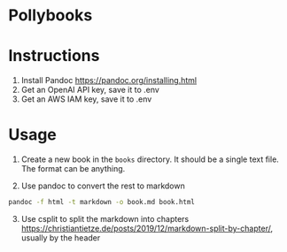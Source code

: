 # Pollybooks

# Instructions

1. Install Pandoc https://pandoc.org/installing.html
2. Get an OpenAI API key, save it to .env
3. Get an AWS IAM key, save it to .env

# Usage

1. Create a new book in the `books` directory. It should be a single text file. The format can be anything.

2. Use pandoc to convert the rest to markdown

```bash
pandoc -f html -t markdown -o book.md book.html
```

3. Use csplit to split the markdown into chapters https://christiantietze.de/posts/2019/12/markdown-split-by-chapter/, usually by the header






